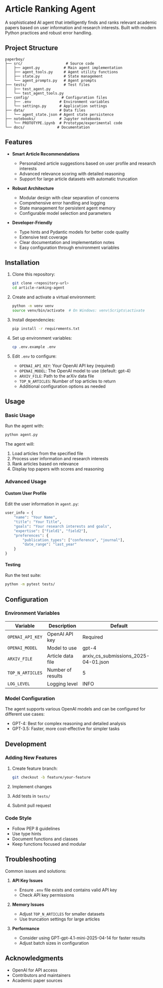# Article Ranking Agent

A sophisticated AI agent that intelligently finds and ranks relevant academic papers based on user information and research interests. Built with modern Python practices and robust error handling.

## Project Structure

```
paperboy/
├── src/                    # Source code
│   ├── agent.py           # Main agent implementation
│   ├── agent_tools.py     # Agent utility functions
│   ├── state.py           # State management
│   └── agent_prompts.py   # Agent prompts
├── tests/                 # Test files
│   ├── test_agent.py
│   └── test_agent_tools.py
├── config/               # Configuration files
│   ├── .env             # Environment variables
│   └── settings.py      # Application settings
├── data/                # Data files
│   └── agent_state.json # Agent state persistence
├── notebooks/           # Jupyter notebooks
│   └── PROTOTYPE.ipynb  # Prototype/experimental code
└── docs/               # Documentation
```

## Features

- **Smart Article Recommendations**

  - Personalized article suggestions based on user profile and research interests
  - Advanced relevance scoring with detailed reasoning
  - Support for large article datasets with automatic truncation

- **Robust Architecture**

  - Modular design with clear separation of concerns
  - Comprehensive error handling and logging
  - State management for persistent agent memory
  - Configurable model selection and parameters

- **Developer-Friendly**
  - Type hints and Pydantic models for better code quality
  - Extensive test coverage
  - Clear documentation and implementation notes
  - Easy configuration through environment variables

## Installation

1. Clone this repository:

   ```bash
   git clone <repository-url>
   cd article-ranking-agent
   ```

2. Create and activate a virtual environment:

   ```bash
   python -m venv venv
   source venv/bin/activate  # On Windows: venv\Scripts\activate
   ```

3. Install dependencies:

   ```bash
   pip install -r requirements.txt
   ```

4. Set up environment variables:

   ```bash
   cp .env.example .env
   ```

5. Edit `.env` to configure:
   - `OPENAI_API_KEY`: Your OpenAI API key (required)
   - `OPENAI_MODEL`: The OpenAI model to use (default: gpt-4)
   - `ARXIV_FILE`: Path to the arXiv data file
   - `TOP_N_ARTICLES`: Number of top articles to return
   - Additional configuration options as needed

## Usage

### Basic Usage

Run the agent with:

```bash
python agent.py
```

The agent will:

1. Load articles from the specified file
2. Process user information and research interests
3. Rank articles based on relevance
4. Display top papers with scores and reasoning

### Advanced Usage

#### Custom User Profile

Edit the user information in `agent.py`:

```python
user_info = {
    "name": "Your Name",
    "title": "Your Title",
    "goals": "Your research interests and goals",
    "expertise": ["field1", "field2"],
    "preferences": {
        "publication_types": ["conference", "journal"],
        "date_range": "last_year"
    }
}
```

#### Testing

Run the test suite:

```bash
python -m pytest tests/
```

## Configuration

### Environment Variables

| Variable         | Description       | Default                              |
| ---------------- | ----------------- | ------------------------------------ |
| `OPENAI_API_KEY` | OpenAI API key    | Required                             |
| `OPENAI_MODEL`   | Model to use      | gpt-4                                |
| `ARXIV_FILE`     | Article data file | arxiv_cs_submissions_2025-04-01.json |
| `TOP_N_ARTICLES` | Number of results | 5                                    |
| `LOG_LEVEL`      | Logging level     | INFO                                 |

### Model Configuration

The agent supports various OpenAI models and can be configured for different use cases:

- GPT-4: Best for complex reasoning and detailed analysis
- GPT-3.5: Faster, more cost-effective for simpler tasks

## Development

### Adding New Features

1. Create feature branch:

   ```bash
   git checkout -b feature/your-feature
   ```

2. Implement changes
3. Add tests in `tests/`
4. Submit pull request

### Code Style

- Follow PEP 8 guidelines
- Use type hints
- Document functions and classes
- Keep functions focused and modular

## Troubleshooting

Common issues and solutions:

1. **API Key Issues**

   - Ensure `.env` file exists and contains valid API key
   - Check API key permissions

2. **Memory Issues**

   - Adjust `TOP_N_ARTICLES` for smaller datasets
   - Use truncation settings for large articles

3. **Performance**
   - Consider using GPT-gpt-4.1-mini-2025-04-14 for faster results
   - Adjust batch sizes in configuration

## Acknowledgments

- OpenAI for API access
- Contributors and maintainers
- Academic paper sources
